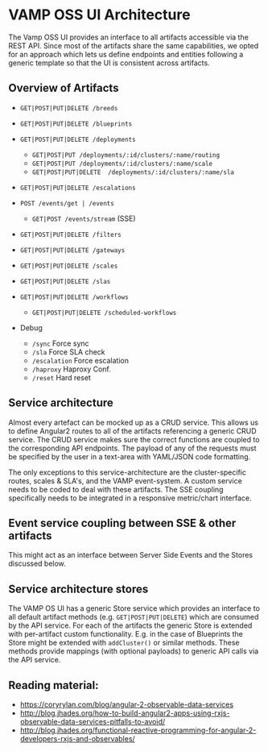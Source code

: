 # VAMP OSS UI Architecture

The Vamp OSS UI provides an interface to all artifacts accessible via the REST API. Since most of the artifacts share the same capabilities, we opted for an approach which lets us define endpoints and entities following a generic template so that the UI is consistent across artifacts.

## Overview of Artifacts

- `GET|POST|PUT|DELETE /breeds`
- `GET|POST|PUT|DELETE /blueprints`
- `GET|POST|PUT|DELETE /deployments`
	- `GET|POST|PUT /deployments/:id/clusters/:name/routing`
	- `GET|POST|PUT /deployments/:id/clusters/:name/scale`
	- `GET|POST|PUT|DELETE  /deployments/:id/clusters/:name/sla`
- `GET|POST|PUT|DELETE /escalations`
- `POST /events/get | /events`
	- `GET|POST /events/stream` (SSE)
- `GET|POST|PUT|DELETE /filters`
- `GET|POST|PUT|DELETE /gateways`
- `GET|POST|PUT|DELETE /scales`
- `GET|POST|PUT|DELETE /slas`
- `GET|POST|PUT|DELETE /workflows`
	- `GET|POST|PUT|DELETE /scheduled-workflows`

- Debug
	- `/sync` Force sync
	- `/sla` Force SLA check
	- `/escalation` Force escalation
	- `/haproxy` Haproxy Conf.
	- `/reset` Hard reset

## Service architecture

Almost every artefact can be mocked up as a CRUD service. This allows us to define Angular2 routes to all of the artifacts referencing a generic CRUD service. The CRUD service makes sure the correct functions are coupled to the corresponding API endpoints. The payload of any of the requests must be specified by the user in a text-area with YAML/JSON code formatting.

The only exceptions to this service-architecture are the cluster-specific routes, scales & SLA's, and the VAMP event-system. A custom service needs to be coded to deal with these artifacts. The SSE coupling specifically needs to be integrated in a responsive metric/chart interface.

## Event service coupling between SSE & other artifacts

This might act as an interface between Server Side Events and the Stores discussed below.

## Service architecture stores

The VAMP OS UI has a generic Store service which provides an interface to all default artifact methods (e.g. `GET|POST|PUT|DELETE`) which are consumed by the API service. For each of the artifacts the generic Store is extended with per-artifact custom functionality. E.g. in the case of Blueprints the Store might be extended with `addCluster()` or similar methods. These methods provide mappings (with optional payloads) to generic API calls via the API service.

## Reading material:

- https://coryrylan.com/blog/angular-2-observable-data-services
- http://blog.jhades.org/how-to-build-angular2-apps-using-rxjs-observable-data-services-pitfalls-to-avoid/
- http://blog.jhades.org/functional-reactive-programming-for-angular-2-developers-rxjs-and-observables/
